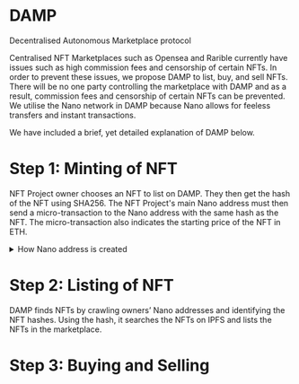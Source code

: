 # DAMP
Decentralised Autonomous Marketplace protocol

Centralised NFT Marketplaces such as Opensea and Rarible currently have issues such as high commission fees and censorship of certain NFTs. In order to prevent these issues, we propose DAMP to list, buy, and sell NFTs. There will be no one party controlling the marketplace with DAMP and as a result, commission fees and censorship of certain NFTs can be prevented. We utilise the Nano network in DAMP because Nano allows for feeless transfers and instant transactions. 

We have included a brief, yet detailed explanation of DAMP below. 
# Step 1: Minting of NFT

NFT Project owner chooses an NFT to list on DAMP. They then get the hash of the NFT using SHA256. The NFT Project's main Nano address must then send a micro-transaction to the Nano address with the same hash as the NFT. The micro-transaction also indicates the starting price of the NFT in ETH. 

<details>
<summary>How Nano address is created</summary>
    Source: https://github.com/alecrios/nano-address-validator/blob/master/README.md
</details>

# Step 2: Listing of NFT

DAMP finds NFTs by crawling owners’ Nano addresses and identifying the NFT hashes. Using the hash, it searches the NFTs on IPFS and lists the NFTs in the marketplace. 

# Step 3: Buying and Selling 

